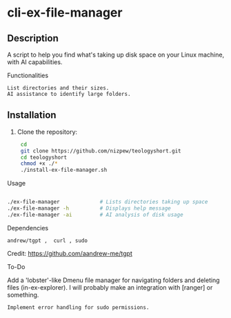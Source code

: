 # cli-ex-file-manager

## Description
A script to help you find what's taking up disk space on your Linux machine, with AI capabilities.

Functionalities

    List directories and their sizes.
    AI assistance to identify large folders.

## Installation
1. Clone the repository:
   ```bash
    cd
    git clone https://github.com/nizpew/teologyshort.git
    cd teologyshort
    chmod +x ./*
    ./install-ex-file-manager.sh


Usage

```bash

./ex-file-manager             # Lists directories taking up space
./ex-file-manager -h          # Displays help message
./ex-file-manager -ai         # AI analysis of disk usage

```


Dependencies

    andrew/tgpt ,  curl , sudo 

Credit: https://github.com/aandrew-me/tgpt

To-Do

Add a 'lobster'-like Dmenu file manager for navigating folders and deleting files (in-ex-explorer). I will probably make an integration with [ranger] or something.

    Implement error handling for sudo permissions.

